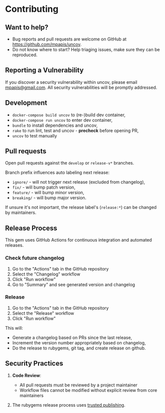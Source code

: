# Contributing

## Want to help?
- Bug reports and pull requests are welcome on GitHub at https://github.com/mpapis/uncov.
- Do not know where to start? Help triaging issues, make sure they can be reproduced.


## Reporting a Vulnerability
If you discover a security vulnerability within uncov, please email [mpapis@gmail.com](mailto:mpapis@gmail.com).
All security vulnerabilities will be promptly addressed.


## Development
- `docker-compose build uncov` to (re-)build dev container,
- `docker-compose run uncov` to enter dev container,
- `bundle` to install dependencies and uncov,
- `rake` to run lint, test and uncov - **precheck** before opening PR,
- `uncov` to test manually


## Pull requests
Open pull requests against the `develop` or `release-v*` branches.

Branch prefix influences auto labeling next release:
- `ignore/` - will not trigger next release (excluded from changelog),
- `fix/` - will bump patch version,
- `feature/` - will bump minor version,
- `breaking/` - will bump major version.

If unsure it's not important, the release label's (`release:*`) can be changed by maintainers.


## Release Process
This gem uses GitHub Actions for continuous integration and automated releases.


### Check future changelog
1. Go to the "Actions" tab in the GitHub repository
2. Select the "Changelog" workflow
3. Click "Run workflow"
4. Go to "Summary" and see generated version and changelog


### Release
1. Go to the "Actions" tab in the GitHub repository
2. Select the "Release" workflow
3. Click "Run workflow"

This will:
- Generate a changelog based on PRs since the last release,
- Increment the version number appropriately based on changelog,
- Do the release to rubygems, git tag, and create release on github.


## Security Practices
1. **Code Review**:
    - All pull requests must be reviewed by a project maintainer
    - Workflow files cannot be modified without explicit review from core maintainers

2. The rubygems release process uses [trusted publishing](https://guides.rubygems.org/trusted-publishing/).
